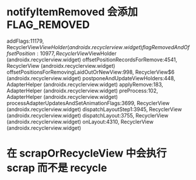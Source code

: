 # notifyItemRemoved 会添加 FLAG_REMOVED
addFlags:11179, RecyclerView$ViewHolder (androidx.recyclerview.widget)
flagRemovedAndOffsetPosition:10977, RecyclerView$ViewHolder (androidx.recyclerview.widget)
offsetPositionRecordsForRemove:4541, RecyclerView (androidx.recyclerview.widget)
offsetPositionsForRemovingLaidOutOrNewView:998, RecyclerView$6 (androidx.recyclerview.widget)
postponeAndUpdateViewHolders:448, AdapterHelper (androidx.recyclerview.widget)
applyRemove:183, AdapterHelper (androidx.recyclerview.widget)
preProcess:102, AdapterHelper (androidx.recyclerview.widget)
processAdapterUpdatesAndSetAnimationFlags:3699, RecyclerView (androidx.recyclerview.widget)
dispatchLayoutStep1:3945, RecyclerView (androidx.recyclerview.widget)
dispatchLayout:3755, RecyclerView (androidx.recyclerview.widget)
onLayout:4310, RecyclerView (androidx.recyclerview.widget)

# 在 scrapOrRecycleView 中会执行 scrap 而不是 recycle